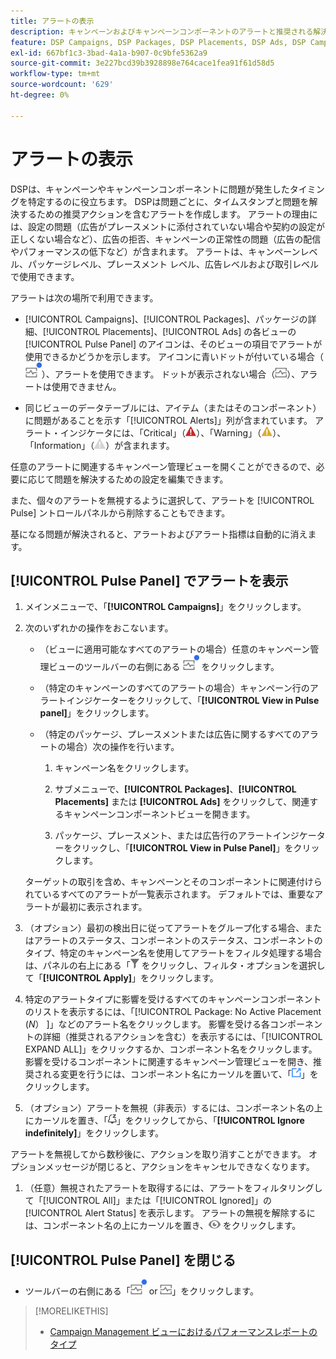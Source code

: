 ```yaml
---
title: アラートの表示
description: キャンペーンおよびキャンペーンコンポーネントのアラートと推奨される解決策を表示する方法について説明します。
feature: DSP Campaigns, DSP Packages, DSP Placements, DSP Ads, DSP Campaign Data Views
exl-id: 667bf1c3-3bad-4a1a-b907-0c9bfe5362a9
source-git-commit: 3e227bcd39b3928898e764cace1fea91f61d58d5
workflow-type: tm+mt
source-wordcount: '629'
ht-degree: 0%

---
```


# アラートの表示

DSPは、キャンペーンやキャンペーンコンポーネントに問題が発生したタイミングを特定するのに役立ちます。 DSPは問題ごとに、タイムスタンプと問題を解決するための推奨アクションを含むアラートを作成します。 アラートの理由には、設定の問題（広告がプレースメントに添付されていない場合や契約の設定が正しくない場合など）、広告の拒否、キャンペーンの正常性の問題（広告の配信やパフォーマンスの低下など）が含まれます。 アラートは、キャンペーンレベル、パッケージレベル、プレースメント レベル、広告レベルおよび取引レベルで使用できます。

アラートは次の場所で利用できます。

* [!UICONTROL Campaigns]、[!UICONTROL Packages]、パッケージの詳細、[!UICONTROL Placements]、[!UICONTROL Ads] の各ビューの [!UICONTROL Pulse Panel] のアイコンは、そのビューの項目でアラートが使用できるかどうかを示します。 アイコンに青いドットが付いている場合（![ アラートが使用可能な場合は Pulse Panel アイコン ](/help/dsp/assets/alerts-panel.png " アラートが使用可能な場合は Pulse Panel アイコン ")）、アラートを使用できます。 ドットが表示されない場合（![アラートが利用できない場合の Pulse Panel アイコン](/help/dsp/assets/alerts-panel-empty.png "アラートが利用できない場合の Pulse Panel アイコン")）、アラートは使用できません。

* 同じビューのデータテーブルには、アイテム（またはそのコンポーネント）に問題があることを示す「[!UICONTROL Alerts]」列が含まれています。 アラート・インジケータには、「Critical」（![Critical](/help/dsp/assets/indicator-critical.png "Critical")）、「Warning」（![警告](/help/dsp/assets/indicator-warning.png "警告")）、「Information」（![Information](/help/dsp/assets/indicator-information.png "Information")）が含まれます。

任意のアラートに関連するキャンペーン管理ビューを開くことができるので、必要に応じて問題を解決するための設定を編集できます。

また、個々のアラートを無視するように選択して、アラートを [!UICONTROL Pulse] ントロールパネルから削除することもできます。

基になる問題が解決されると、アラートおよびアラート指標は自動的に消えます。

## [!UICONTROL Pulse Panel] でアラートを表示

1. メインメニューで、「**[!UICONTROL Campaigns]**」をクリックします。

1. 次のいずれかの操作をおこないます。

   * （ビューに適用可能なすべてのアラートの場合）任意のキャンペーン管理ビューのツールバーの右側にある ![ アラートが使用可能な場合はパルスパネルアイコン ](/help/dsp/assets/alerts-panel.png " アラートが使用可能な場合はパルスパネルアイコン ") をクリックします。

   * （特定のキャンペーンのすべてのアラートの場合）キャンペーン行のアラートインジケーターをクリックして、「**[!UICONTROL View in Pulse panel]**」をクリックします。

   * （特定のパッケージ、プレースメントまたは広告に関するすべてのアラートの場合）次の操作を行います。

      1. キャンペーン名をクリックします。

      1. サブメニューで、**[!UICONTROL Packages]**、**[!UICONTROL Placements]** または **[!UICONTROL Ads]** をクリックして、関連するキャンペーンコンポーネントビューを開きます。

      1. パッケージ、プレースメント、または広告行のアラートインジケーターをクリックし、「**[!UICONTROL View in Pulse Panel]**」をクリックします。

   ターゲットの取引を含め、キャンペーンとそのコンポーネントに関連付けられているすべてのアラートが一覧表示されます。 デフォルトでは、重要なアラートが最初に表示されます。

1. （オプション）最初の検出日に従ってアラートをグループ化する場合、またはアラートのステータス、コンポーネントのステータス、コンポーネントのタイプ、特定のキャンペーン名を使用してアラートをフィルタ処理する場合は、パネルの右上にある「![ フィルタ」ボタン ](/help/dsp/assets/filter.png) をクリックし、フィルタ・オプションを選択して「**[!UICONTROL Apply]**」をクリックします。

1. 特定のアラートタイプに影響を受けるすべてのキャンペーンコンポーネントのリストを表示するには、「[!UICONTROL Package: No Active Placement (*N*） ]」などのアラート名をクリックします。 影響を受ける各コンポーネントの詳細（推奨されるアクションを含む）を表示するには、「[!UICONTROL EXPAND ALL]」をクリックするか、コンポーネント名をクリックします。 影響を受けるコンポーネントに関連するキャンペーン管理ビューを開き、推奨される変更を行うには、コンポーネント名にカーソルを置いて、「![ ビューに移動 ](/help/dsp/assets/go-to-view.png " ビューに移動 ")」をクリックします。

1. （オプション）アラートを無視（非表示）するには、コンポーネント名の上にカーソルを置き、「![ 無視 ](/help/dsp/assets/alert-ignore.png " 無視 ")」をクリックしてから、「**[!UICONTROL Ignore indefinitely]**」をクリックします。<!-- **[!UICONTROL Ignore alert for three days]**, **[!UICONTROL Ignore alert until next check]**, or **[!UICONTROL Ignore indefinitely] -->

アラートを無視してから数秒後に、アクションを取り消すことができます。 オプションメッセージが閉じると、アクションをキャンセルできなくなります。

1. （任意）無視されたアラートを取得するには、アラートをフィルタリングして「[!UICONTROL All]」または「[!UICONTROL Ignored]」の [!UICONTROL Alert Status] を表示します。 アラートの無視を解除するには、コンポーネント名の上にカーソルを置き、![Un-ignore](/help/dsp/assets/alert-un-ignore.png "Un-ignore") をクリックします。

## [!UICONTROL Pulse Panel] を閉じる

* ツールバーの右側にある「![Pulse Panel icon when alerts available](/help/dsp/assets/alerts-panel.png "Pulse Panel icon when alerts available") or ![アラートが利用できない場合の Pulse Panel アイコン](/help/dsp/assets/alerts-panel-empty.png "アラートが利用できない場合の Pulse Panel アイコン")」をクリックします。

>[!MORELIKETHIS]
>
>* [Campaign Management ビューにおけるパフォーマンスレポートのタイプ ](campaign-reports-about.md)
